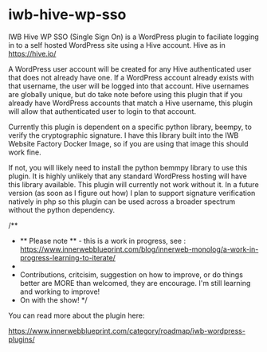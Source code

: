 # iwb-hive-wp-sso

IWB Hive WP SSO (Single Sign On) is a WordPress plugin to faciliate logging in to a self hosted WordPress site using a Hive account. Hive as in https://hive.io/

A WordPress user account will be created for any Hive authenticated user that does not already have one. If a WordPress account already exists with that username, the user will be logged into that account. Hive usernames are globally unique, but do take note before using this plugin that if you already have WordPress accounts that match a Hive username, this plugin will allow that authenticated user to login to that account.

Currently this plugin is dependent on a specific python library, beempy, to verify the cryptographic signature. I have this library built into the IWB Website Factory Docker Image, so if you are using that image this should work fine.

If not, you will likely need to install the python bemmpy library to use this plugin. It is highly unlikely that any standard WordPress hosting will have this library available. This plugin will currently not work without it. In a future version (as soon as I figure out how) I plan to support signature verification natively in php so this plugin can be used across a broader spectrum without the python dependency.

/**
 * ** Please note ** - this is a work in progress, see : https://www.innerwebblueprint.com/blog/innerweb-monolog/a-work-in-progress-learning-to-iterate/
 *
 * Contributions, critcisim, suggestion on how to improve, or do things better are MORE than welcomed, they are encourage. I'm still learning and working to improve!
 * On with the show!
 */


You can read more about the plugin here:

https://www.innerwebblueprint.com/category/roadmap/iwb-wordpress-plugins/